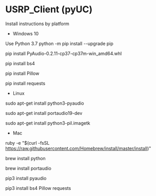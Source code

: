 # USRP_Client (pyUC)

Install instructions by platform
- Windows 10

 Use Python 3.7
 python -m pip install --upgrade pip
 
 pip install PyAudio-0.2.11-cp37-cp37m-win_amd64.whl
 
 pip install bs4
 
 pip install Pillow
 
 pip install requests
 
 
- Linux

sudo apt-get install python3-pyaudio

sudo apt-get install portaudio19-dev

sudo apt-get install python3-pil.imagetk

- Mac

ruby -e "$(curl -fsSL https://raw.githubusercontent.com/Homebrew/install/master/install)"

brew install python

brew install portaudio

pip3 install pyaudio

pip3 install bs4 Pillow requests

